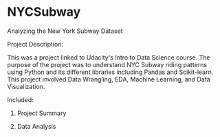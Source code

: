 # NYCSubway
Analyzing the New York Subway Dataset

Project Description:

This was a project linked to Udacity's Intro to Data Science course. The purpose of the project was to understand NYC Subway riding patterns using Python and its different libraries including Pandas and Scikit-learn. This project involved Data Wrangling, EDA, Machine Learning, and Data Visualization.

Included:

1. Project Summary

2. Data Analysis